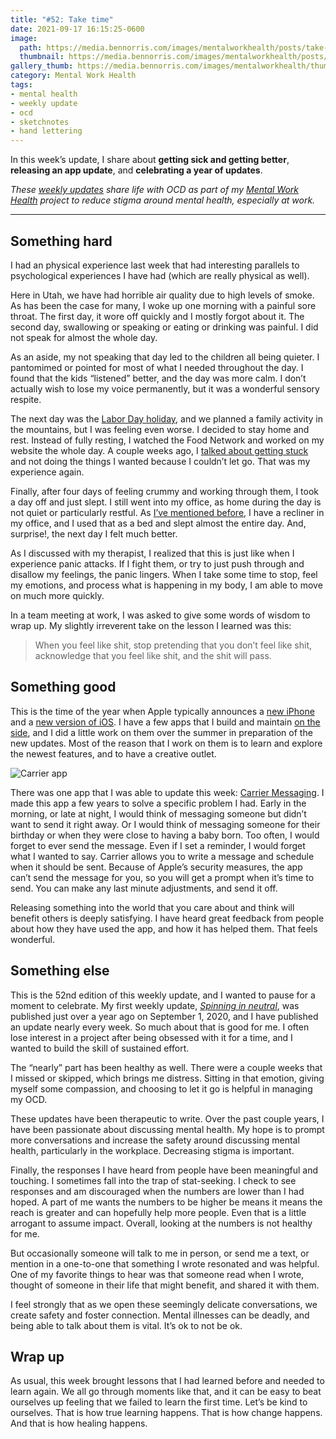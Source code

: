 ```yaml
---
title: "#52: Take time"
date: 2021-09-17 16:15:25-0600
image: 
  path: https://media.bennorris.com/images/mentalworkhealth/posts/take-time.jpg
  thumbnail: https://media.bennorris.com/images/mentalworkhealth/posts/thumbnails/take-time.jpg
gallery_thumb: https://media.bennorris.com/images/mentalworkhealth/thumbs/take-time.jpg
category: Mental Work Health
tags:
- mental health
- weekly update
- ocd
- sketchnotes
- hand lettering
---
```


In this week’s update, I share about **getting sick and getting better**, **releasing an app update**, and **celebrating a year of updates**.

_These [weekly updates](https://bennorris.com/tags/weekly-update/) share life with OCD as part of my [Mental Work Health](https://bennorris.com/mental-work-health) project to reduce stigma around mental health, especially at work._

***


## Something hard

I had an physical experience last week that had interesting parallels to psychological experiences I have had (which are really physical as well).

Here in Utah, we have had horrible air quality due to high levels of smoke. As has been the case for many, I woke up one morning with a painful sore throat. The first day, it wore off quickly and I mostly forgot about it. The second day, swallowing or speaking or eating or drinking was painful. I did not speak for almost the whole day.

As an aside, my not speaking that day led to the children all being quieter. I pantomimed or pointed for most of what I needed throughout the day. I found that the kids “listened” better, and the day was more calm. I don’t actually wish to lose my voice permanently, but it was a wonderful sensory respite.

The next day was the [Labor Day holiday](https://en.wikipedia.org/wiki/Labor_Day), and we planned a family activity in the mountains, but I was feeling even worse. I decided to stay home and rest. Instead of fully resting, I watched the Food Network and worked on my website the whole day. A couple weeks ago, I [talked about getting stuck](https://bennorris.com/2021/09/03/meditative-sketchnoting) and not doing the things I wanted because I couldn’t let go. That was my experience again.

Finally, after four days of feeling crummy and working through them, I took a day off and just slept. I still went into my office, as home during the day is not quiet or particularly restful. As [I’ve mentioned before](https://bennorris.com/2021/07/22/return-to-work), I have a recliner in my office, and I used that as a bed and slept almost the entire day. And, surprise!, the next day I felt much better.

As I discussed with my therapist, I realized that this is just like when I experience panic attacks. If I fight them, or try to just push through and disallow my feelings, the panic lingers. When I take some time to stop, feel my emotions, and process what is happening in my body, I am able to move on much more quickly.

In a team meeting at work, I was asked to give some words of wisdom to wrap up. My slightly irreverent take on the lesson I learned was this:

> When you feel like shit, stop pretending that you don’t feel like shit, acknowledge that you feel like shit, and the shit will pass.


## Something good

This is the time of the year when Apple typically announces a [new iPhone](https://www.apple.com/iphone-13-pro/) and a [new version of iOS](https://www.apple.com/ios/ios-15/). I have a few apps that I build and maintain [on the side](https://bsn.design/), and I did a little work on them over the summer in preparation of the new updates. Most of the reason that I work on them is to learn and explore the newest features, and to have a creative outlet.

![Carrier app](https://media.bsn.design/images/carrier/Carrier.png)

There was one app that I was able to update this week: [Carrier Messaging](https://bsn.design/carrier/). I made this app a few years to solve a specific problem I had. Early in the morning, or late at night, I would think of messaging someone but didn’t want to send it right away. Or I would think of messaging someone for their birthday or when they were close to having a baby born. Too often, I would forget to ever send the message. Even if I set a reminder, I would forget what I wanted to say. Carrier allows you to write a message and schedule when it should be sent. Because of Apple’s security measures, the app can’t send the message for you, so you will get a prompt when it’s time to send. You can make any last minute adjustments, and send it off.

Releasing something into the world that you care about and think will benefit others is deeply satisfying. I have heard great feedback from people about how they have used the app, and how it has helped them. That feels wonderful.


## Something else

This is the 52nd edition of this weekly update, and I wanted to pause for a moment to celebrate. My first weekly update, *[Spinning in neutral](https://bennorris.com/2020/09/01/spinning-in-neutral)*, was published just over a year ago on September 1, 2020, and I have published an update nearly every week. So much about that is good for me. I often lose interest in a project after being obsessed with it for a time, and I wanted to build the skill of sustained effort.

The “nearly” part has been healthy as well. There were a couple weeks that I missed or skipped, which brings me distress. Sitting in that emotion, giving myself some compassion, and choosing to let it go is helpful in managing my OCD.

These updates have been therapeutic to write. Over the past couple years, I have been passionate about discussing mental health. My hope is to prompt more conversations and increase the safety around discussing mental health, particularly in the workplace. Decreasing stigma is important.

Finally, the responses I have heard from people have been meaningful and touching. I sometimes fall into the trap of stat-seeking. I check to see responses and am discouraged when the numbers are lower than I had hoped. A part of me wants the numbers to be higher be means it means the reach is greater and can hopefully help more people. Even that is a little arrogant to assume impact. Overall, looking at the numbers is not healthy for me.

But occasionally someone will talk to me in person, or send me a text, or mention in a one-to-one that something I wrote resonated and was helpful. One of my favorite things to hear was that someone read when I wrote, thought of someone in their life that might benefit, and shared it with them.

I feel strongly that as we open these seemingly delicate conversations, we create safety and foster connection. Mental illnesses can be deadly, and being able to talk about them is vital. It’s ok to not be ok.


## Wrap up

As usual, this week brought lessons that I had learned before and needed to learn again. We all go through moments like that, and it can be easy to beat ourselves up feeling that we failed to learn the first time. Let’s be kind to ourselves. That is how true learning happens. That is how change happens. And that is how healing happens.

